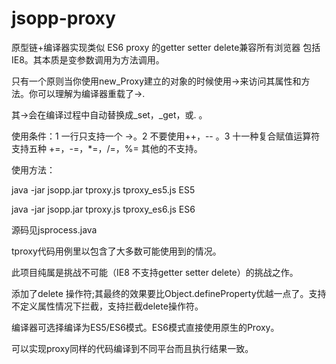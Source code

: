 # jsopp-proxy

原型链+编译器实现类似 ES6 proxy 的getter setter delete兼容所有浏览器 包括IE8。其本质是变参数调用为方法调用。

只有一个原则当你使用new_Proxy建立的对象的时候使用->来访问其属性和方法。你可以理解为编译器重载了->.

其->会在编译过程中自动替换成_set，_get，或. 。

使用条件：1 一行只支持一个 ->。2 不要使用++，-- 。3 十一种复合赋值运算符支持五种 +=，-=，*=，/=，%= 其他的不支持。

使用方法：

java -jar jsopp.jar tproxy.js tproxy_es5.js ES5

java -jar jsopp.jar tproxy.js tproxy_es6.js ES6

源码见jsprocess.java

tproxy代码用例里以包含了大多数可能使用到的情况。

此项目纯属是挑战不可能（IE8 不支持getter setter delete）的挑战之作。

添加了delete 操作符;其最终的效果要比Object.defineProperty优越一点了。支持不定义属性情况下拦截，支持拦截delete操作符。

编译器可选择编译为ES5/ES6模式。ES6模式直接使用原生的Proxy。

可以实现proxy同样的代码编译到不同平台而且执行结果一致。
